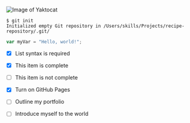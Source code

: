#  
![Image of Yaktocat](https://octodex.github.com/images/yaktocat.png)

```
$ git init
Initialized empty Git repository in /Users/skills/Projects/recipe-repository/.git/
```

```js
var myVar = "Hello, world!";
```

- [x] List syntax is required
- [x] This item is complete
- [ ] This item is not complete

- [x] Turn on GitHub Pages
- [ ] Outline my portfolio
- [ ] Introduce myself to the world
